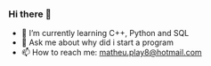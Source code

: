 ### Hi there 👋

- 🌱 I’m currently learning C++, Python and SQL
- 💬 Ask me about why did i start a program
- 📫 How to reach me: matheu.play8@hotmail.com


